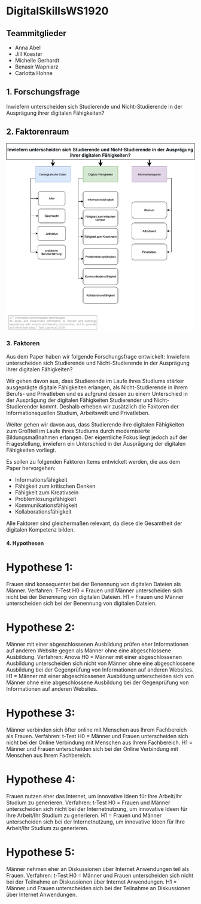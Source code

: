 # DigitalSkillsWS1920

## Teammitglieder
- Anna Abel 
- Jill Koester 
- Michelle Gerhardt 
- Benasir Wapniarz 
- Carlotta Hohne 


## 1. Forschungsfrage
Inwiefern unterscheiden sich Studierende und Nicht-Studierende in der Ausprägung ihrer digitalen Fähigkeiten?

## 2. Faktorenraum

![Faktorenraum](images/FaktorenraumDigitalSkillsneu.png)

### 3. Faktoren

Aus dem Paper haben wir folgende Forschungsfrage entwickelt: Inwiefern unterscheiden sich Studierende und Nicht-Studierende in der Ausprägung ihrer digitalen Fähigkeiten?

Wir gehen davon aus, dass Studierende im Laufe ihres Studiums stärker ausgeprägte digitale Fähigkeiten erlangen, als Nicht-Studierende in ihrem Berufs- und Privatleben und es aufgrund dessen zu einem Unterschied in der Ausprägung der digitalen Fähigkeiten Studierender und Nicht-Studierender kommt. Deshalb erheben wir zusätzlich die Faktoren der Informationsquellen Studium, Arbeitswelt und Privatleben.

Weiter gehen wir davon aus, dass Studierende ihre digitalen Fähigkeiten zum Großteil im Laufe ihres Studiums durch modernisierte Bildungsmaßnahmen erlangen. Der eigentliche Fokus liegt jedoch auf der Fragestellung, inwiefern ein Unterschied in der Ausprägung der digitalen Fähigkeiten vorliegt.

Es sollen zu folgenden Faktoren Items entwickelt werden, die aus dem Paper hervorgehen:

* Informationsfähigkeit 
* Fähigkeit zum kritischen Denken
* Fähigkeit zum Kreativsein
* Problemlösungsfähigkeit
* Kommunikationsfähigkeit
* Kollaborationsfähigkeit

Alle Faktoren sind gleichermaßen relevant, da diese die Gesamtheit der digitalen Kompetenz bilden. 

#### 4. Hypothesen

# Hypothese 1: 

Frauen sind konsequenter bei der Benennung von digitalen Dateien als Männer.
Verfahren: T-Test
H0 = Frauen und Männer unterscheiden sich nicht bei der Benennung von digitalen Dateien.
H1 = Frauen und Männer unterscheiden sich bei der Benennung von digitalen Dateien.


# Hypothese 2: 

Männer mit einer abgeschlossenen Ausbildung prüfen eher Informationen auf anderen Website gegen als Männer ohne eine abgeschlossene Ausbildung. 
Verfahren: Anova
H0 = Männer mit einer abgeschlossenen Ausbildung unterscheiden sich nicht von Männer ohne eine abgeschlossene Ausbildung bei der Gegenprüfung von Informationen auf anderen Websites.
H1 = Männer mit einer abgeschlossenen Ausbildung unterscheiden sich von Männer ohne eine abgeschlossene Ausbildung bei der Gegenprüfung von Informationen auf anderen Websites.


# Hypothese 3: 

Männer verbinden sich öfter online mit Menschen aus Ihrem Fachbereich als Frauen.
Verfahren: t-Test
H0 = Männer und Frauen unterscheiden sich nicht bei der Online Verbindung mit Menschen aus Ihrem Fachbereich.
H1 = Männer und Frauen unterscheiden sich bei der Online Verbindung mit Menschen aus Ihrem Fachbereich.


# Hypothese 4:

Frauen nutzen eher das Internet, um innovative Ideen für Ihre Arbeit/Ihr Studium zu generieren.
Verfahren: t-Test
H0 = Frauen und Männer unterscheiden sich nicht bei der Internetnutzung, um innovative Ideen für Ihre Arbeit/Ihr Studium zu generieren.
H1 = Frauen und Männer unterscheiden sich bei der Internetnutzung, um innovative Ideen für Ihre Arbeit/Ihr Studium zu generieren.

# Hypothese 5: 

Männer nehmen eher an Diskussionen über Internet Anwendungen teil als Frauen.
Verfahren: t-Test
H0 = Männer und Frauen unterscheiden sich nicht bei der Teilnahme an Diskussionen über Internet Anwendungen.
H1 = Männer und Frauen unterscheiden sich bei der Teilnahme an Diskussionen über Internet Anwendungen.
